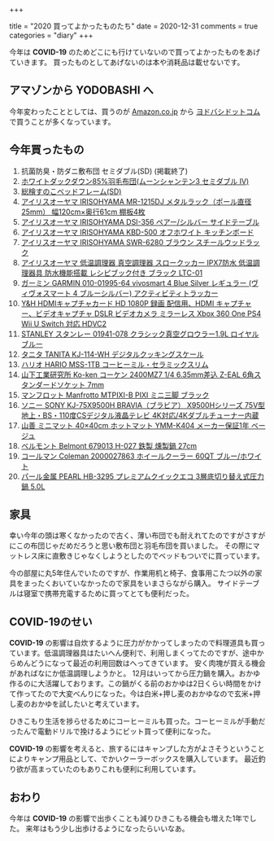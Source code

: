 +++

title = "2020 買ってよかったものたち"
date = 2020-12-31
comments = true
categories = "diary"
+++

今年は **COVID-19** のためどこにも行けていないので買ってよかったものをあげていきます。
買ったものとしてあげないのは本や消耗品は載せないです。

## アマゾンから YODOBASHI へ

今年変わったこととしては、買うのが [Amazon.co.jp](https://www.amazon.co.jp) から [ヨドバシドットコム](https://www.yodobashi.com) で買うことが多くなっています。

## 今年買ったもの

1. 抗菌防臭・防ダニ敷布団 セミダブル(SD) (掲載終了)
1. [ホワイトダックダウン85%羽毛布団(ムーンシャンテン3 セミダブル IV)](https://www.nitori-net.jp/ec/product/5652818/)
1. [総檜すのこベッドフレーム(SD)](https://www.nitori-net.jp/ec/product/5650120/)
1. [アイリスオーヤマ IRISOHYAMA MR-1215DJ メタルラック（ポール直径25mm） 幅120cm×奥行61cm 棚板4枚](https://www.yodobashi.com/product-detail/100000001001416854/)
1. [アイリスオーヤマ IRISOHYAMA DSI-356 ペアー/シルバー サイドテーブル](https://www.yodobashi.com/product-detail/100000001004140773/)
1. [アイリスオーヤマ IRISOHYAMA KBD-500 オフホワイト キッチンボード](https://www.yodobashi.com/product-detail/100000001004140747/)
1. [アイリスオーヤマ IRISOHYAMA SWR-6280 ブラウン スチールウッドラック](https://www.yodobashi.com/product-detail/100000001004139973/)
1. [アイリスオーヤマ 低温調理器 真空調理器 スロークッカー IPX7防水 低温調理器具 防水機能搭載 レシピブック付き ブラック LTC-01](https://www.amazon.co.jp/gp/product/B07Z5482Y6)
1. [ガーミン GARMIN 010-01995-64 vivosmart 4 Blue Silver レギュラー (ヴィヴォスマート 4 ブルーシルバー) アクティビティトラッカー](https://www.yodobashi.com/product-detail/100000001004098394/)
1. [Y&H HDMIキャプチャカード HD 1080P 録画 配信用、HDMI キャプチャー、ビデオキャプチャ DSLR ビデオカメラ ミラーレス Xbox 360 One PS4 Wii U Switch 対応 HDVC2](https://www.amazon.co.jp/gp/product/B088T5M7GX)
1. [STANLEY スタンレー 01941-078 クラシック真空グロウラー1.9L ロイヤルブルー](https://www.yodobashi.com/product-detail/100000001004239528/)
1. [タニタ TANITA KJ-114-WH デジタルクッキングスケール](https://www.yodobashi.com/product-detail/100000001003817244/)
1. [ハリオ HARIO MSS-1TB コーヒーミル・セラミックスリム](https://www.yodobashi.com/product-detail/100000001002989474/)
1. [山下工業研究所 Ko-ken コーケン 2400MZ7 1/4 6.35mm差込 Z-EAL 6角スタンダードソケット 7mm](https://www.yodobashi.com/product-detail/100000001002595751/)
1. [マンフロット Manfrotto MTPIXI-B PIXI ミニ三脚 ブラック](https://www.yodobashi.com/product-detail/100000001001770635/)
1. [ソニー SONY KJ-75X9500H BRAVIA（ブラビア） X9500Hシリーズ 75V型 地上・BS・110度CSデジタル液晶テレビ 4K対応/4Kダブルチューナー内蔵](https://www.yodobashi.com/product-detail/100000001005568352/)
1. [山善 ミニマット 40×40cm ホットマット YMM-K404 メーカー保証1年 ベージュ](https://www.amazon.co.jp/gp/product/B0145YLQ2C)
1. [ベルモント Belmont 679013 H-027 鉄製 燻製鍋 27cm](https://www.yodobashi.com/product-detail/100000001002232784/)
1. [コールマン Coleman 2000027863 ホイールクーラー 60QT ブルー/ホワイト](https://www.yodobashi.com/product-detail/100000001002990844/)
1. [パール金属 PEARL HB-3295 プレミアムクイックエコ 3層底切り替え式圧力鍋 5.0L](https://www.yodobashi.com/product-detail/100000001003589327/)


## 家具

幸い今年の頭は寒くなかったので古く、薄い布団でも耐えれてたのですがさすがにこの布団じゃだめだろうと思い敷布団と羽毛布団を買いました。
その際にマットレス床に直敷きじゃなくしようとしたのでベッドもついでに買っています。

今の部屋に丸5年住んでいたのですが、作業用机と椅子、食事用こたつ以外の家具をまったくおいていなかったので家具をいまさらながら購入。
サイドテーブルは寝室で携帯充電するために買ってとても便利だった。

## COVID-19のせい

**COVID-19** の影響は自炊するように圧力がかかってしまったので料理道具も買っています。低温調理器具はたいへん便利で、利用しまくってたのですが、途中からめんどうになって最近の利用回数はへってきています。
安く肉塊が買える機会があればなにか低温調理しようかと。
12月はいってから圧力鍋を購入。おかゆ作るのに大活躍しております。この鍋がくる前のおかゆは2日くらい時間をかけて作ってたので大変べんりになった。今は白米+押し麦のおかゆなので玄米+押し麦のおかゆを試したいと考えています。

ひきこもり生活を捗らせるためにコーヒーミルも買った。コーヒーミルが手動だったんで電動ドリルで挽けるようにビット買って便利になった。

**COVID-19** の影響を考えると、旅するにはキャンプした方がよさそうということによりキャンプ用品として、でかいクーラーボックスを購入しています。
最近釣り欲が高まっていたのもありこれも便利に利用しています。

## おわり

今年は **COVID-19** の影響で出歩くことも減りひきこもる機会も増えた1年でした。
来年はもう少し出歩けるようになったらいいなあ。

